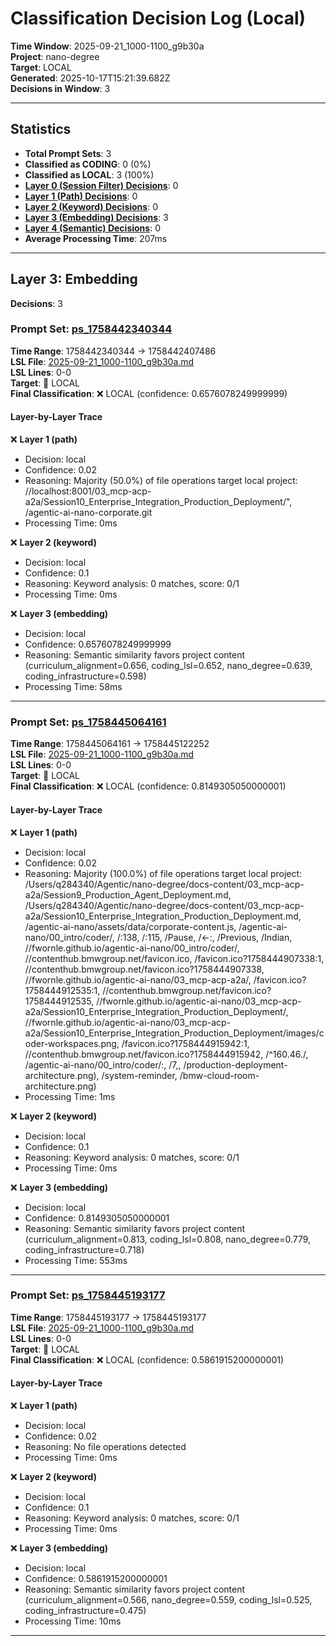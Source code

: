 # Classification Decision Log (Local)

**Time Window**: 2025-09-21_1000-1100_g9b30a<br>
**Project**: nano-degree<br>
**Target**: LOCAL<br>
**Generated**: 2025-10-17T15:21:39.682Z<br>
**Decisions in Window**: 3

---

## Statistics

- **Total Prompt Sets**: 3
- **Classified as CODING**: 0 (0%)
- **Classified as LOCAL**: 3 (100%)
- **[Layer 0 (Session Filter) Decisions](#layer-0-session-filter)**: 0
- **[Layer 1 (Path) Decisions](#layer-1-path)**: 0
- **[Layer 2 (Keyword) Decisions](#layer-2-keyword)**: 0
- **[Layer 3 (Embedding) Decisions](#layer-3-embedding)**: 3
- **[Layer 4 (Semantic) Decisions](#layer-4-semantic)**: 0
- **Average Processing Time**: 207ms

---

## Layer 3: Embedding

**Decisions**: 3

### Prompt Set: [ps_1758442340344](../../history/2025-09-21_1000-1100_g9b30a.md#ps_1758442340344)

**Time Range**: 1758442340344 → 1758442407486<br>
**LSL File**: [2025-09-21_1000-1100_g9b30a.md](../../history/2025-09-21_1000-1100_g9b30a.md#ps_1758442340344)<br>
**LSL Lines**: 0-0<br>
**Target**: 📍 LOCAL<br>
**Final Classification**: ❌ LOCAL (confidence: 0.6576078249999999)

#### Layer-by-Layer Trace

❌ **Layer 1 (path)**
- Decision: local
- Confidence: 0.02
- Reasoning: Majority (50.0%) of file operations target local project: //localhost:8001/03_mcp-acp-a2a/Session10_Enterprise_Integration_Production_Deployment/", /agentic-ai-nano-corporate.git
- Processing Time: 0ms

❌ **Layer 2 (keyword)**
- Decision: local
- Confidence: 0.1
- Reasoning: Keyword analysis: 0 matches, score: 0/1
- Processing Time: 0ms

❌ **Layer 3 (embedding)**
- Decision: local
- Confidence: 0.6576078249999999
- Reasoning: Semantic similarity favors project content (curriculum_alignment=0.656, coding_lsl=0.652, nano_degree=0.639, coding_infrastructure=0.598)
- Processing Time: 58ms

---

### Prompt Set: [ps_1758445064161](../../history/2025-09-21_1000-1100_g9b30a.md#ps_1758445064161)

**Time Range**: 1758445064161 → 1758445122252<br>
**LSL File**: [2025-09-21_1000-1100_g9b30a.md](../../history/2025-09-21_1000-1100_g9b30a.md#ps_1758445064161)<br>
**LSL Lines**: 0-0<br>
**Target**: 📍 LOCAL<br>
**Final Classification**: ❌ LOCAL (confidence: 0.8149305050000001)

#### Layer-by-Layer Trace

❌ **Layer 1 (path)**
- Decision: local
- Confidence: 0.02
- Reasoning: Majority (100.0%) of file operations target local project: /Users/q284340/Agentic/nano-degree/docs-content/03_mcp-acp-a2a/Session9_Production_Agent_Deployment.md, /Users/q284340/Agentic/nano-degree/docs-content/03_mcp-acp-a2a/Session10_Enterprise_Integration_Production_Deployment.md, /agentic-ai-nano/assets/data/corporate-content.js, /agentic-ai-nano/00_intro/coder/, /:138, /:115, /Pause, /←:, /Previous, /Indian, //fwornle.github.io/agentic-ai-nano/00_intro/coder/, //contenthub.bmwgroup.net/favicon.ico, /favicon.ico?1758444907338:1, //contenthub.bmwgroup.net/favicon.ico?1758444907338, //fwornle.github.io/agentic-ai-nano/03_mcp-acp-a2a/, /favicon.ico?1758444912535:1, //contenthub.bmwgroup.net/favicon.ico?1758444912535, //fwornle.github.io/agentic-ai-nano/03_mcp-acp-a2a/Session10_Enterprise_Integration_Production_Deployment/, //fwornle.github.io/agentic-ai-nano/03_mcp-acp-a2a/Session10_Enterprise_Integration_Production_Deployment/images/coder-workspaces.png, /favicon.ico?1758444915942:1, //contenthub.bmwgroup.net/favicon.ico?1758444915942, /^160\.46\./, /agentic-ai-nano/00_intro/coder/:, /7,, /production-deployment-architecture.png), /system-reminder, /bmw-cloud-room-architecture.png)
- Processing Time: 1ms

❌ **Layer 2 (keyword)**
- Decision: local
- Confidence: 0.1
- Reasoning: Keyword analysis: 0 matches, score: 0/1
- Processing Time: 0ms

❌ **Layer 3 (embedding)**
- Decision: local
- Confidence: 0.8149305050000001
- Reasoning: Semantic similarity favors project content (curriculum_alignment=0.813, coding_lsl=0.808, nano_degree=0.779, coding_infrastructure=0.718)
- Processing Time: 553ms

---

### Prompt Set: [ps_1758445193177](../../history/2025-09-21_1000-1100_g9b30a.md#ps_1758445193177)

**Time Range**: 1758445193177 → 1758445193177<br>
**LSL File**: [2025-09-21_1000-1100_g9b30a.md](../../history/2025-09-21_1000-1100_g9b30a.md#ps_1758445193177)<br>
**LSL Lines**: 0-0<br>
**Target**: 📍 LOCAL<br>
**Final Classification**: ❌ LOCAL (confidence: 0.5861915200000001)

#### Layer-by-Layer Trace

❌ **Layer 1 (path)**
- Decision: local
- Confidence: 0.02
- Reasoning: No file operations detected
- Processing Time: 0ms

❌ **Layer 2 (keyword)**
- Decision: local
- Confidence: 0.1
- Reasoning: Keyword analysis: 0 matches, score: 0/1
- Processing Time: 0ms

❌ **Layer 3 (embedding)**
- Decision: local
- Confidence: 0.5861915200000001
- Reasoning: Semantic similarity favors project content (curriculum_alignment=0.566, nano_degree=0.559, coding_lsl=0.525, coding_infrastructure=0.475)
- Processing Time: 10ms

---

